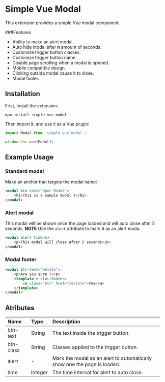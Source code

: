 # Simple Vue Modal
This extension provides a simple Vue modal component.

###Features
* Ability to make an alert modal.
* Auto hide modal after **n** amount of seconds.
* Customize trigger button classes.
* Customize trigger button name.
* Disable page scrolling when a modal is opened.
* Mobile compatible design.
* Clicking outside modal cause it to close.
* Modal footer.


## Installation
First, Install the extension:
```
npm install simple-vue-modal
```

Then import it, and use it as a Vue plugin:
```js
import Modal from 'simple-vue-modal';

window.Vue.use(Modal);
```

## Example Usage

### Standard modal
Make an anchor that targets the modal name:
```html
<modal btn-text="Open Modal">
    <h1>This is a sample modal !</h1>
</modal>
```

### Alert modal
This modal will be shown once the page loaded and will auto close after 5 seconds.
**NOTE** Use the `alert` attribute to mark it as an alert moda.
```html
<modal alert time=5>
    <p>This modal will close after 5 seconds</p>
</modal>
```

### Modal footer
```html
<modal btn-text="Delete">
    <p>Are you sure ?</p>
    <template v-slot:footer>
        <a class="btn" href="/delete">Yes</a>
    </template>
</modal>
```

## Atributes
| Name  | Type  | Description  |
| :------------ | :------------ | :------------ |
| btn-text  |String  | The text inside the trigger button.  |
|  btn-class | String  | Classes applied to the trigger button.  |
| alert  | -  | Mark the modal as an alert to automatically show one the page is loaded.  |
| time  | Integer  | The time interval for alert to auto close.  |
